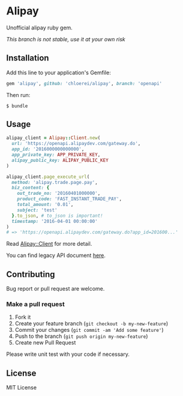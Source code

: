 # Alipay

Unofficial alipay ruby gem.

*This branch is not stable, use it at your own risk*

## Installation

Add this line to your application's Gemfile:

```ruby
gem 'alipay', github: 'chloerei/alipay', branch: 'openapi'
```

Then run:

```console
$ bundle
```

## Usage

```ruby
alipay_client = Alipay::Client.new(
  url: 'https://openapi.alipaydev.com/gateway.do',
  app_id: '2016000000000000',
  app_private_key: APP_PRIVATE_KEY,
  alipay_public_key: ALIPAY_PUBLIC_KEY
)

alipay_client.page_execute_url(
  method: 'alipay.trade.page.pay',
  biz_content: {
    out_trade_no: '20160401000000',
    product_code: 'FAST_INSTANT_TRADE_PAY',
    total_amount: '0.01',
    subject: 'test'
  }.to_json, # to_json is important!
  timestamp: '2016-04-01 00:00:00'
)
# => 'https://openapi.alipaydev.com/gateway.do?app_id=201600...'
```

Read [Alipay::Client](lib/alipay/client.rb) for more detail.

You can find legacy API document [here](doc/legacy_api.md).

## Contributing

Bug report or pull request are welcome.

### Make a pull request

1. Fork it
2. Create your feature branch (`git checkout -b my-new-feature`)
3. Commit your changes (`git commit -am 'Add some feature'`)
4. Push to the branch (`git push origin my-new-feature`)
5. Create new Pull Request

Please write unit test with your code if necessary.

## License

MIT License
